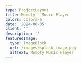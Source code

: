 ```yaml
---
type: ProjectLayout
title: Momofy - Music Player
colors: colors-a
date: '2024-06-05'
client: ''
description: ''
featuredImage:
  type: ImageBlock
  url: /images/splash_image.png
  altText: Momofy Music Player
---
```

